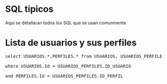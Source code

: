 # SQL tipicos #
Aqui se detallaran todos los SQL que se usan comunmente

# Lista de usuarios y sus perfiles #
<pre>
select USUARIOS.*,PERFILES.* from USUARIOS, USUARIOS_PERFILES,PERFILES<br>
where USUARIOS.Id = USUARIOS_PERFILES.ID_USUARIO<br>
and PERFILES.Id = USUARIOS_PERFILES.ID_PERFIL<br>
</pre>